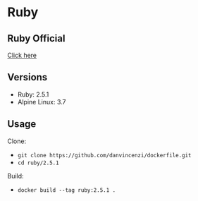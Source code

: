 # Ruby

## Ruby Official

[Click here](https://www.ruby-lang.org/en/)

## Versions

- Ruby: 2.5.1
- Alpine Linux: 3.7

## Usage

Clone:

- ``` git clone https://github.com/danvincenzi/dockerfile.git ```
- ``` cd ruby/2.5.1 ```

Build:

- ``` docker build --tag ruby:2.5.1 . ```

